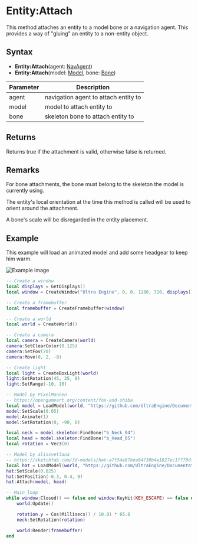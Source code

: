 # Entity:Attach

This method attaches an entity to a model bone or a navigation agent. This provides a way of "gluing" an entity to a non-entity object.

## Syntax

- **Entity:Attach**(agent: [NavAgent](NavAgent))
- **Entity:Attach**(model: [Model](Model), bone: [Bone](Bone))

| Parameter | Description |
| --- | --- |
| agent | navigation agent to attach entity to |
| model | model to attach entity to |
| bone | skeleton bone to attach entity to |

## Returns

Returns true if the attachment is valid, otherwise false is returned.

## Remarks

For bone attachments, the bone must belong to the skeleton the model is currently using.

The entity's local orientation at the time this method is called will be used to orient around the attachment.

A bone's scale will be disregarded in the entity placement.

## Example

This example will load an animated model and add some headgear to keep him warm.

![Example image](https://raw.githubusercontent.com/UltraEngine/Documentation/master/Images/entity_attach.jpg)

```lua
-- Create a window
local displays = GetDisplays()
local window = CreateWindow("Ultra Engine", 0, 0, 1280, 720, displays[1], WINDOW_CENTER | WINDOW_TITLEBAR)

-- Create a framebuffer
local framebuffer = CreateFramebuffer(window)

-- Create a world
local world = CreateWorld()

-- Create a camera
local camera = CreateCamera(world)
camera:SetClearColor(0.125)
camera:SetFov(70)
camera:Move(0, 2, -8)

-- Create light
local light = CreateBoxLight(world)
light:SetRotation(45, 35, 0)
light:SetRange(-10, 10)

-- Model by PixelMannen
-- https://opengameart.org/content/fox-and-shiba
local model = LoadModel(world, "https://github.com/UltraEngine/Documentation/raw/master/Assets/Models/Characters/Fox.glb")
model:SetScale(0.05)
model:Animate(1)
model:SetRotation(0, -90, 0)

local neck = model.skeleton:FindBone("b_Neck_04")
local head = model.skeleton:FindBone("b_Head_05")
local rotation = Vec3(0)

-- Model by alissvetlana
-- https://sketchfab.com/3d-models/hat-a7f54e87bea94730b4a1827ec1f770df
local hat = LoadModel(world, "https://github.com/UltraEngine/Documentation/raw/master/Assets/Models/Characters/hat.glb")
hat:SetScale(0.025)
hat:SetPosition(-0.3, 0.4, 0)
hat:Attach(model, head)

-- Main loop
while window:Closed() == false and window:KeyHit(KEY_ESCAPE) == false do
    world:Update()

    rotation.y = Cos(Millisecs() / 10.0) * 65.0
    neck:SetRotation(rotation)

    world:Render(framebuffer)
end
```

